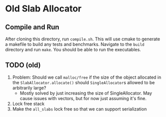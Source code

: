 # Old Slab Allocator

## Compile and Run
After cloning this directory, run `compile.sh`. This will use cmake to generate
a makefile to build any tests and benchmarks. Navigate to the `build` directory
and run `make`. You should be able to run the executables.

## TODO (old)
1. Problem: Should we call `malloc/free` if the size of the object allocated in
the `SlabAllocator.allocate()` should `SingleAllocator`s allowed to be
arbitrarily large?
    - Mostly solved by just increasing the size of SingleAllocator. May cause
    issues with vectors, but for now just assuming it's fine.
2. Lock free stack
3. Make the `all_slabs` lock free so that we can support serialization
